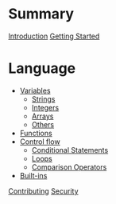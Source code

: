 # Summary

[Introduction](README.md)
[Getting Started](getting-started.md)

# Language
- [Variables](ch1-variables/ch1-prefix.md)
    - [Strings](ch1-variables/ch1-strings.md)
    - [Integers](ch1-variables/ch1-integers.md)
    - [Arrays](ch1-variables/ch1-arrays.md)
    - [Others](ch1-variables/ch1-others.md)
- [Functions]()
- [Control flow]()
    - [Conditional Statements]()
    - [Loops]()
    - [Comparison Operators]()
- [Built-ins]()

[Contributing](./contributing.md)
[Security](./security.md)